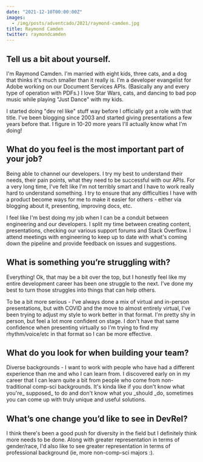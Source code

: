 ```yaml
---
date: "2021-12-10T00:00:00Z"
images:
  - /img/posts/adventcado/2021/raymond-camden.jpg
title: Raymond Camden
twitter: raymondcamden
---
```


## Tell us a bit about yourself.

I'm Raymond Camden. I'm married with eight kids, three cats, and a dog that thinks it's much smaller than it really is. I'm a developer evangelist for Adobe working on our Document Services APIs. (Basically any and every type of operation with PDFs.) I love Star Wars, cats, and dancing to bad pop music while playing "Just Dance" with my kids. 

I started doing "dev rel like" stuff way before I officially got a role with that title. I've been blogging since 2003 and started giving presentations a few years before that. I figure in 10-20 more years I'll actually know what I'm doing!


## What do you feel is the most important part of your job?

Being able to channel our developers. I try my best to understand their needs, their pain points, what they need to be successful with our APIs. For a very long time, I've felt like I'm not terribly smart and I have to work really hard to understand something. I try to ensure that any difficulties I have with a product become ways for me to make it easier for others - either via blogging about it, presenting, improving docs, etc. 

I feel like I'm best doing my job when I can be a conduit between engineering and our developers. I split my time between creating content, presentations, checking our various support forums and Stack Overflow. I attend meetings with engineering to keep up to date with what's coming down the pipeline and provide feedback on issues and suggestions.


## What is something you’re struggling with?

Everything! Ok, that may be a bit over the top, but I honestly feel like my entire development career has been one struggle to the next. I've done my best to turn those struggles into things that can help others. 

To be a bit more serious - I've always done a mix of virtual and in-person presentations, but with COVID and the move to almost entirely virtual, I've been trying to adjust my style to work better in that format. I'm pretty shy in person, but feel a lot more confident on stage. I don't have that same confidence when presenting virtually so I'm trying to find my rhythm/voice/etc in that format so I can be more effective.


## What do you look for when building your team?

Diverse backgrounds - I want to work with people who have had a different experience than me and who I can learn from. I discovered early on in my career that I can learn quite a bit from people who come from non-traditional comp-sci backgrounds. It's kinda like if you don't know what you're_ supposed_ to do and don't know what you _should _do, sometimes you can come up with truly unique and useful solutions. 


## What’s one change you’d like to see in DevRel?

I think there's been a good push for diversity in the field but I definitely think more needs to be done. Along with greater representation in terms of gender/race, I'd also like to see greater representation in terms of professional background (ie, more non-comp-sci majors :). 
